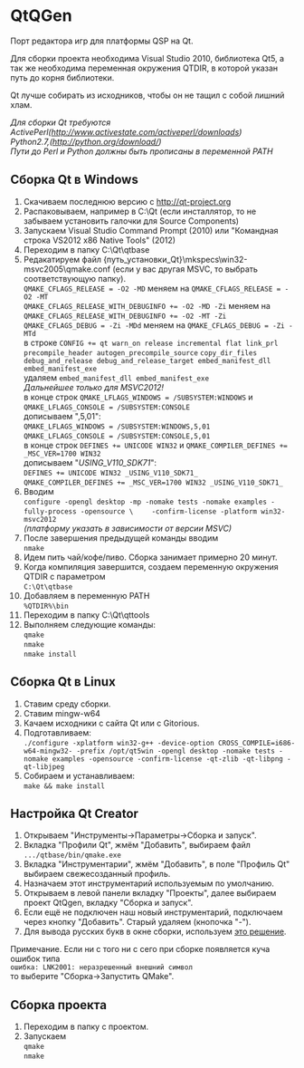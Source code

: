 QtQGen
======
Порт редактора игр для платформы QSP на Qt.

Для сборки проекта необходима Visual Studio 2010, библиотека Qt5, а так же необходима переменная окружения QTDIR,
в которой указан путь до корня библиотеки.

Qt лучше собирать из исходников, чтобы он не тащил с собой лишний хлам.  

*Для сборки Qt требуются*  
*ActivePerl(http://www.activestate.com/activeperl/downloads)*  
*Python2.7,(http://python.org/download/)*  
*Пути до Perl и Python должны быть прописаны в переменной PATH*

Сборка Qt в Windows
-------------------
1. Скачиваем последнюю версию с http://qt-project.org
2. Распаковываем, например в C:\Qt (если инсталлятор, то не забываем установить галочки для Source Components)
3. Запускаем Visual Studio Command Prompt (2010) или "Командная строка VS2012 x86 Native Tools" (2012)
4. Переходим в папку C:\Qt\qtbase
5. Редакатируем файл {путь_установки_Qt}\mkspecs\win32-msvc2005\qmake.conf (если у вас другая MSVC, то выбрать соответствующую папку).  
    `QMAKE_CFLAGS_RELEASE = -O2 -MD` меняем на `QMAKE_CFLAGS_RELEASE = -O2 -MT`  
    `QMAKE_CFLAGS_RELEASE_WITH_DEBUGINFO += -O2 -MD -Zi` меняем на `QMAKE_CFLAGS_RELEASE_WITH_DEBUGINFO += -O2 -MT -Zi`  
    `QMAKE_CFLAGS_DEBUG = -Zi -MDd` меняем на `QMAKE_CFLAGS_DEBUG = -Zi -MTd`
    <br/>в строке `CONFIG += qt warn_on release incremental flat link_prl precompile_header autogen_precompile_source` 
    `copy_dir_files debug_and_release debug_and_release_target embed_manifest_dll embed_manifest_exe`
    <br/>удаляем `embed_manifest_dll embed_manifest_exe`
    <br/>*Дальнейшее только для MSVC2012!*
    <br/>в конце строк `QMAKE_LFLAGS_WINDOWS = /SUBSYSTEM:WINDOWS` и `QMAKE_LFLAGS_CONSOLE = /SUBSYSTEM:CONSOLE`
    <br/>дописываем ",5,01":  
    `QMAKE_LFLAGS_WINDOWS = /SUBSYSTEM:WINDOWS,5,01`  
    `QMAKE_LFLAGS_CONSOLE = /SUBSYSTEM:CONSOLE,5,01` 
    <br/>в конце строк `DEFINES += UNICODE WIN32` и `QMAKE_COMPILER_DEFINES += _MSC_VER=1700 WIN32`
    <br/>дописываем "_USING_V110_SDK71_":  
    `DEFINES += UNICODE WIN32 _USING_V110_SDK71_`  
    `QMAKE_COMPILER_DEFINES += _MSC_VER=1700 WIN32 _USING_V110_SDK71_ ` 
6. Вводим  
    `configure -opengl desktop -mp -nomake tests -nomake examples -fully-process -opensource \`
    `    -confirm-license -platform win32-msvc2012`
    <br/>*(платформу указать в зависимости от версии MSVC)*
7. После завершения предыдущей команды вводим  
    `nmake`
8. Идем пить чай/кофе/пиво. Сборка занимает примерно 20 минут.
9. Когда компиляция завершится, создаем переменную окружения QTDIR с параметром  
    `C:\Qt\qtbase`
10. Добавляем в переменную PATH  
    `%QTDIR%\bin`
11. Переходим в папку C:\Qt\qttools
12. Выполняем следующие команды:  
    `qmake`  
    `nmake`  
    `nmake install`

Сборка Qt в Linux
-------------------
1. Ставим среду сборки.
2. Ставим mingw-w64
3. Качаем исходники с сайта Qt или с Gitorious.
4. Подготавливаем:  
    `./configure -xplatform win32-g++ -device-option CROSS_COMPILE=i686-w64-mingw32- -prefix /opt/qt5win -opengl desktop -nomake tests -nomake examples -opensource -confirm-license -qt-zlib -qt-libpng -qt-libjpeg`
5. Собираем и устанавливаем:  
    `make && make install`

Настройка Qt Creator
-------------------
1. Открываем "Инструменты->Параметры->Сборка и запуск".
2. Вкладка "Профили Qt", жмём "Добавить", выбираем файл  
    `.../qtbase/bin/qmake.exe`
3. Вкладка "Инструментарии", жмём "Добавить", в поле "Профиль Qt" выбираем свежесозданный профиль.
4. Назначаем этот инструментарий используемым по умолчанию.
5. Открываем в левой панели вкладку "Проекты", далее выбираем проект QtQgen, вкладку "Сборка и запуск". 
6. Если ещё не подключен наш новый инструментарий, подключаем через кнопку "Добавить". Старый удаляем (кнопочка "-").
7. Для вывода русских букв в окне сборки, используем [это решение](http://lab113.ru/qtcreator_kodirovka.php).

Примечание. Если ни с того ни с сего при сборке появляется куча ошибок типа   
    `ошибка: LNK2001: неразрешенный внешний символ`  
то выберите "Сборка->Запустить QMake".

Cборка проекта
-------------------
1. Переходим в папку с проектом.
2. Запускаем  
    `qmake`  
    `nmake`
